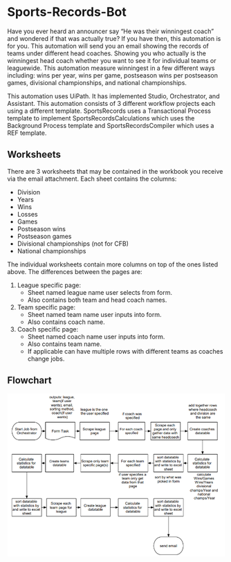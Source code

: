# Sports-Records-Bot
Have you ever heard an announcer say “He was their winningest coach” and wondered if that was actually true? If you have then, this automation is for you. This automation will send you an email showing the records of teams under different head coaches. Showing you who actually is the winningest head coach whether you want to see it for individual teams or leaguewide.
This automation measure winningest in a few different ways including: wins per year, wins per game, postseason wins per postseason games, divisional championships, and national championships.


This automation uses UiPath. It has implemented Studio, Orchestrator, and Assistant. This automation consists of 3 different workflow projects each using a different template. SportsRecords uses a Transactional Process template to implement SportsRecordsCalculations which uses the Background Process template and SportsRecordsCompiler which uses a REF template.

## Worksheets
There are 3 worksheets that may be contained in the workbook you receive via the email attachment. Each sheet contains the columns:
- Division
- Years
- Wins
- Losses
- Games
- Postseason wins
- Postseason games
- Divisional championships (not for CFB)
- National championships

The individual worksheets contain more columns on top of the ones listed above. The differences between the pages are:
1. League specific page:
    - Sheet named league name user selects from form.
    - Also contains both team and head coach names.
2. Team specific page:
    - Sheet named team name user inputs into form.
    - Also contains coach name.
3. Coach specific page:
    - Sheet named coach name user inputs into form.
    - Also contains team name.
    - If applicable can have multiple rows with different teams as coaches change jobs.

## Flowchart
![Flowchart](https://github.com/nfh2019/Sports-Records-Bot/blob/master/SportsRecordsFlowchart.png)
